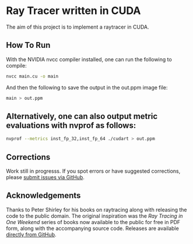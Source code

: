 Ray Tracer written in CUDA
====================================================================================================
The aim of this project is to implement a raytracer in CUDA.

How To Run
-----------------
With the NVIDIA nvcc compiler installed, one can run the following to compile:
```bash
nvcc main.cu -o main
```
And then the following to save the output in the out.ppm image file:
```bash
main > out.ppm
```

## Alternatively, one can also output metric evaluations with nvprof as follows:
```bash
nvprof --metrics inst_fp_32,inst_fp_64 ./cudart > out.ppm
```

## Corrections
Work still in progresss. 
If you spot errors or have suggested corrections, please [submit issues via GitHub].

Acknowledgements
-----------------
Thanks to Peter Shirley for his books on raytracing along with releasing the code to the public domain.
The original inspiration was the _Ray Tracing in One Weekend_ series of books now available to the public for free in PDF
form, along with the accompanying source code. Releases are available [directly from GitHub].


[directly from GitHub]:       https://github.com/petershirley/raytracingtherestofyourlife/releases/
[submit issues via GitHub]:   https://github.com/HomeroRR/raytracing_in_cuda/issues/
